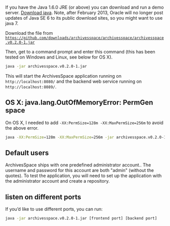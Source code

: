 If you have the Java 1.6.0 JRE (or above) you can download and run a demo server.  [Download java](http://www.java.com/en/download/index.jsp).  Note, after February 2013, Oracle will no longer post updates of Java SE 6 to its public download sites, so you might want to use java 7.

Download the file from [`https://github.com/downloads/archivesspace/archivesspace/archivesspace.v0.2.0-1.jar`](https://github.com/downloads/archivesspace/archivesspace/archivesspace.v0.2.0-1.jar)

Then, get to a command prompt and enter this command (this has been tested on Windows and Linux, see below for OS X).

```sh
java -jar archivesspace.v0.2.0-1.jar
```

This will start the ArchivesSpace application running on `http://localhost:8080/` and the backend web service running on `http://localhost:8089/`.

## OS X: java.lang.OutOfMemoryError: PermGen space

On OS X, I needed to add `-XX:PermSize=128m -XX:MaxPermSize=256m` to avoid the above error.

```sh
java -XX:PermSize=128m -XX:MaxPermSize=256m -jar archivesspace.v0.2.0-1.jar
```

## Default users

ArchivesSpace ships with one predefined administrator account.. The username and password for this account are both "admin" (without the quotes). To test the application, you will need to set up the application with the administrator account and create a repository.

## listen on different ports

If you’d like to use different ports, you can run:

```sh
java -jar archivesspace.v0.2.0-1.jar [frontend port] [backend port]
```